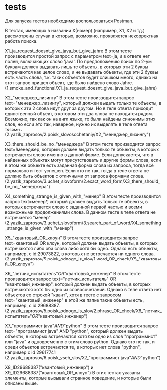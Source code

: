 # tests

Для запуска тестов необходимо воспользоваться Postman.

В тестах, имеющих в названии X(номер) (например, X1, X2 и тд.) рассмотрены случаи в которых, возможно, проявляется некорректная работа поиска.

X1_ja_request_doesnt_give_java_but_give_jahre
В этом тесте производится простой запрос с параметром text=ja, и в ответе нет полей, включающих слово 'java'. По предположению поиск по 2-ум буквам должен выдавать лишь те объекты, в которых эти 2 буквы встречаются как целое слово, и не выдавать объекты, где эти 2 буквы есть часть слова, т.к. таких объектов будет слишком много, однако на этот запрос пришел объект, где было найдено слово Jahre.    (1.smoke_and_functional/X1_ja_request_doesnt_give_java_but_give_jahre)

X2_"менеджер_лизингу"
В этом тесте производится запрос text="менеджер_лизингу", который должен выдать только те объекты, в которых эти 2 слова идут друг за другом. Но в теле ответа приходит единственный объект, в котором эти два слова не находятся рядом. Возможно, так как он на англ языке, то были найдены синонимы этих слов, но если это так, наверное, нужно их выделять в теле ответа тегами <highlighttext>.    (2.yazik_zaprosov/2.poisk_slovosochetaniy/X2_"менеджер_лизингу")
 
X3_there_should_be_no_"менеджера"
В этом тесте производится запрос text=!менеджер, который должен выдать только те объекты, в которых встречается слово именно в данной форме. Если допускается, что в найденных объектах могут присутствовать и другие формы слова, если в этом же объекте есть заданная форма слова из запроса, тогда всё нормально и тест успешен. Если это не так, тогда в теле ответа не должно быть объектов с отличными от запроса формами слова.    (2.yazik_zaprosov/3.uchet_slovoform/2.exact_word_form/X3_there_should_be_no_"менеджера")

X4_something_strange_is_given_with_"менер"
В этом тесте производится запрос text=менер*, который должен выдать только те объекты, в которых встречается слово с заданной первой частью и всеми возможными продолжениями слова. В данном тесте в теле ответа не встречается "менер"
(2.yazik_zaprosov/3.uchet_slovoform/3.search_part_of_word/X4_something_strange_is_given_with_"менер")

X5_"квантовый_OR_клоун"
В этом тесте производится запрос text=квантовый OR клоун, который должен выдать объекты, в которых встречаются либо оба слова либо хотя бы одно. Однако есть объекты, например, с id:29073822, в которых не встречается ни одного слова.
(2.yazik_zaprosov/5.poisk_odnogo_is_slov/1.word_OR_check/X5_"квантовый_OR_клоун")

X6_"летчик_испытатель"_OR_"квантовый_инженер"
В этом тесте производится запрос text="летчик_испытатель" OR "квантовый_инженер", который должен выдать объекты, в которых встречаются хотя бы одно из словосочетаний. Однако в теле ответа нет объектов со строкой "квант", хотя в тесте с запросом text="квантовый_инженер" в этой же папке такие объекты есть, например, c id 29688387. 
(2.yazik_zaprosov/5.poisk_odnogo_is_slov/2.phrase_OR_check/X6_"летчик_испытатель"_OR_"квантовый_инженер")

X7_"программист java"_AND_"python"
В этом тесте производится запрос text="программист java" AND "python", который должен выдать объекты, в которых встречаются хотя бы одно из слов "программист" или "java" и одновременно с этим слово python. Однако это не так, и среди объектов встречаются те, в которых нет слова "python", например с id 29617741
(2.yazik_zaprosov/6.poisk_vseh_slov/X7_"программист java"_AND_"python")

X8_ID29688387("квантовый_инженер") и X9_ID29688387("квантовый_OR_клоун")
В этих тестах указаны элементы, которые вызывали странное поведение, и которые были описаны выше.
